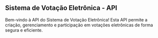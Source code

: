 ## Sistema de Votação Eletrônica - API



Bem-vindo à API do Sistema de Votação Eletrônica! Esta API permite a criação, gerenciamento e participação em votações eletrônicas de forma segura e eficiente.
